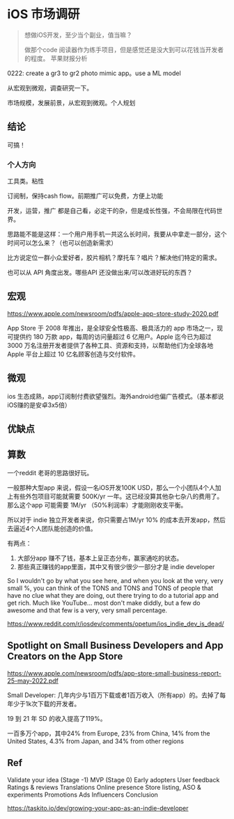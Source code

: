 # iOS 市场调研

> 想做iOS开发，至少当个副业，值当嘛？
>
> 做那个code 阅读器作为练手项目，但是感觉还是没大到可以花钱当开发者的程度。
> 苹果财报分析

0222: create a gr3 to gr2 photo mimic app。use a ML model

从宏观到微观，调查研究一下。


市场规模，发展前景，从宏观到微观。个人规划

## 结论

可搞！

### 个人方向

工具类。粘性

订阅制，保持cash flow。前期推广可以免费，方便上功能

开发，运营，推广 都是自己看，必定干的杂，但是成长性强，不会局限在代码世界。

思路能不能是这样：一个用户用手机一共这么长时间，我要从中拿走一部分，这个时间可以怎么来？（也可以创造新需求）

比方说定位一群小众爱好者，胶片相机？摩托车？唱片？解决他们特定的需求。

也可以从 API 角度出发。哪些API 还没做出来/可以改进好玩的东西？



## 宏观

https://www.apple.com/newsroom/pdfs/apple-app-store-study-2020.pdf

App Store 于 2008 年推出，是全球安全性极高、极具活力的 app 市场之一，现可提供约 180 万款 app，每周的访问量超过 6 亿用户。Apple 迄今已为超过 3000 万名注册开发者提供了各种工具、资源和支持，以帮助他们为全球各地 Apple 平台上超过 10 亿名顾客创造与交付软件。


## 微观

ios 生态成熟，app订阅制付费欲望强烈。海外android也偏广告模式。（基本都说iOS赚的是安卓3x5倍）


## 优缺点

## 算数

一个reddit 老哥的思路很好玩。

一般那种大型app 来说，假设一名iOS开发100K USD，那么一个小团队4个人加上有些外包项目可能就需要 500K/yr 一年。这已经没算其他杂七杂八的费用了。那么这个app 可能需要 1M/yr （50%利润率）才能刚刚收支平衡。

所以对于 indie 独立开发者来说，你只需要占1M/yr 10% 的成本去开发app，然后去逼近4个人团队能创造的价值。

有两点： 

1. 大部分app 赚不了钱，基本上呈正态分布，赢家通吃的状态。
2. 那些真正赚钱的app里面，其中又有很少很少一部分才是 indie developer

So I wouldn't go by what you see here, and when you look at the very, very small %, you can think of the TONS and TONS and TONS of people that have no clue what they are doing, out there trying to do a tutorial app and get rich. Much like YouTube... most don't make diddly, but a few do awesome and that few is a very, very small percentage.

https://www.reddit.com/r/iosdev/comments/opetum/ios_indie_dev_is_dead/

## Spotlight on Small Business Developers and App Creators on the App Store

https://www.apple.com/newsroom/pdfs/app-store-small-business-report-25-may-2022.pdf

Small Developer: 几年内少与1百万下载或者1百万收入（所有app）的。去掉了每年少于1k次下载的开发者。

19 到 21 年 SD 的收入提高了119%。

一百多万个app，其中24% from Europe, 23% from China, 14% from the United States, 4.3% from Japan, and 34% from other regions



## Ref


Validate your idea (Stage -1)
MVP (Stage 0)
Early adopters
User feedback
Ratings & reviews
Translations
Online presence
Store listing, ASO & experiments
Promotions
Ads
Influencers
Conclusion

https://taskito.io/dev/growing-your-app-as-an-indie-developer